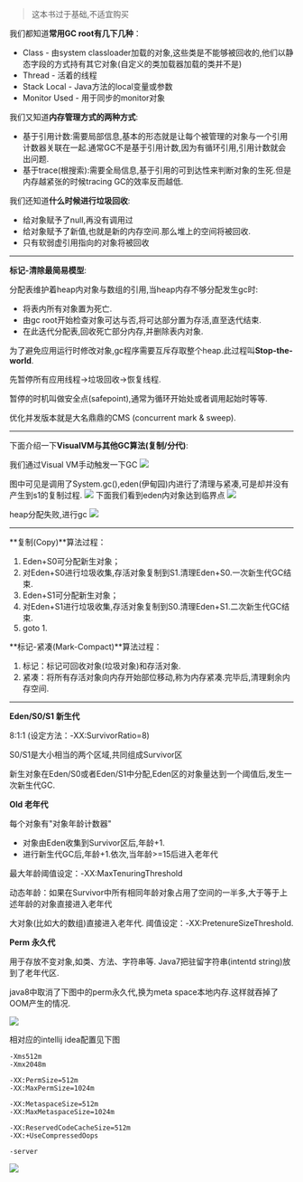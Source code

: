>这本书过于基础,不适宜购买 

我们都知道**常用GC root有几下几种**： 

- Class - 由system classloader加载的对象,这些类是不能够被回收的,他们以静态字段的方式持有其它对象(自定义的类加载器加载的类并不是)
- Thread - 活着的线程
- Stack Local - Java方法的local变量或参数
- Monitor Used - 用于同步的monitor对象

我们又知道**内存管理方式的两种方式**: 

- 基于引用计数:需要局部信息,基本的形态就是让每个被管理的对象与一个引用计数器关联在一起.通常GC不是基于引用计数,因为有循环引用,引用计数就会出问题.
- 基于trace(根搜索):需要全局信息,基于引用的可到达性来判断对象的生死.但是内存越紧张的时候tracing GC的效率反而越低.

我们还知道**什么时候进行垃圾回收**: 

- 给对象赋予了null,再没有调用过
- 给对象赋予了新值,也就是新的内存空间.那么堆上的空间将被回收.
- 只有软弱虚引用指向的对象将被回收

-- - -- 
**标记-清除最简易模型**:  

分配表维护着heap内对象与数组的引用,当heap内存不够分配发生gc时: 

- 将表内所有对象置为死亡.
- 由gc root开始检查对象可达与否,将可达部分置为存活,直至迭代结束.
- 在此迭代分配表,回收死亡部分内存,并删除表内对象.

为了避免应用运行时修改对象,gc程序需要互斥存取整个heap.此过程叫**Stop-the-world**.  

先暂停所有应用线程->垃圾回收->恢复线程. 

暂停的时机叫做安全点(safepoint),通常为循环开始处或者调用起始时等等.

优化并发版本就是大名鼎鼎的CMS (concurrent mark & sweep). 

-- - -- 

下面介绍一下**VisualVM与其他GC算法(复制/分代)**: 

我们通过Visual VM手动触发一下GC
![](http://7xqjx7.com1.z0.glb.clouddn.com/image/Screen_Shot_2016-03-29_at_15_13_53.png?imageView2/2/h/600)

图中可见是调用了System.gc(),eden(伊甸园)内进行了清理与紧凑,可是却并没有产生到s1的复制过程.
![](http://7xqjx7.com1.z0.glb.clouddn.com/image/Screen_Shot_2016-03-29_at_15_13_55.png?imageView2/2/h/600)
下面我们看到eden内对象达到临界点
![](http://7xqjx7.com1.z0.glb.clouddn.com/image/Screen_Shot_2016-03-29_at_15_17_05.png?imageView2/2/h/600)

heap分配失败,进行gc
![](http://7xqjx7.com1.z0.glb.clouddn.com/image/Screen_Shot_2016-03-29_at_15_19_35.png?imageView2/2/h/600)

-- - -- 

**复制(Copy)**算法过程： 

1. Eden+S0可分配新生对象；
2. 对Eden+S0进行垃圾收集,存活对象复制到S1.清理Eden+S0.一次新生代GC结束.
3. Eden+S1可分配新生对象；
4. 对Eden+S1进行垃圾收集,存活对象复制到S0.清理Eden+S1.二次新生代GC结束.
5. goto 1.

**标记-紧凑(Mark-Compact)**算法过程： 

1. 标记：标记可回收对象(垃圾对象)和存活对象.
2. 紧凑：将所有存活对象向内存开始部位移动,称为内存紧凑.完毕后,清理剩余内存空间.

-- - -- 

**Eden/S0/S1 新生代** 

8:1:1 (设定方法：-XX:SurvivorRatio=8) 

S0/S1是大小相当的两个区域,共同组成Survivor区 

新生对象在Eden/S0或者Eden/S1中分配,Eden区的对象量达到一个阈值后,发生一次新生代GC.

**Old 老年代** 

每个对象有"对象年龄计数器" 

- 对象由Eden收集到Survivor区后,年龄+1.
- 进行新生代GC后,年龄+1.依次,当年龄>=15后进入老年代 

最大年龄阈值设定：-XX:MaxTenuringThreshold

动态年龄：如果在Survivor中所有相同年龄对象占用了空间的一半多,大于等于上述年龄的对象直接进入老年代

大对象(比如大的数组)直接进入老年代.
阈值设定：-XX:PretenureSizeThreshold.

**Perm 永久代** 

用于存放不变对象,如类、方法、字符串等.
Java7把驻留字符串(intentd string)放到了老年代区.

java8中取消了下图中的perm永久代,换为meta space本地内存.这样就吞掉了OOM产生的情况. 

![](http://7xqjx7.com1.z0.glb.clouddn.com/image/JFNF7r.png%21web.png) 

相对应的intellij idea配置见下图 

```
-Xms512m
-Xmx2048m

-XX:PermSize=512m
-XX:MaxPermSize=1024m

-XX:MetaspaceSize=512m
-XX:MaxMetaspaceSize=1024m

-XX:ReservedCodeCacheSize=512m
-XX:+UseCompressedOops

-server
```
![](http://7xqjx7.com1.z0.glb.clouddn.com/image/Screen_Shot_2016-03-29_at_15_47_35__2_.png?imageView2/2/h/600)
